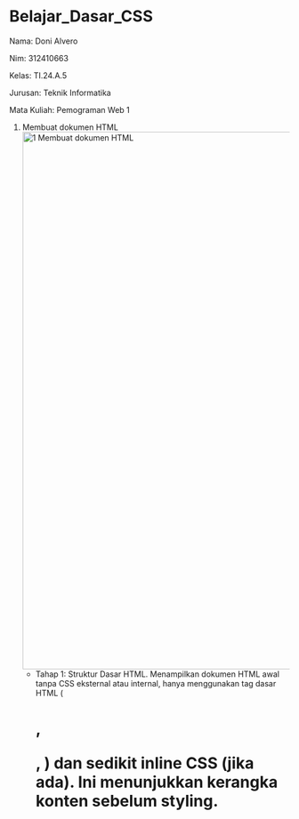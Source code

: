 # Belajar_Dasar_CSS
Nama: Doni Alvero <p>
Nim: 312410663 <P>
Kelas: TI.24.A.5 <P>
Jurusan: Teknik Informatika <p>
Mata Kuliah: Pemograman Web 1 <p>

1. Membuat dokumen HTML
   <img width="1912" height="967" alt="1  Membuat dokumen HTML" src="https://github.com/user-attachments/assets/82799f10-22b4-43a0-b631-24a7eebe2031" />
   - Tahap 1: Struktur Dasar HTML. Menampilkan dokumen HTML awal tanpa CSS eksternal atau internal, hanya menggunakan tag dasar HTML (<h1>, <p>, <a>) dan sedikit inline CSS (jika ada). Ini menunjukkan kerangka           konten    sebelum styling.




